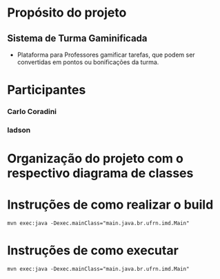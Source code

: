 # Propósito do projeto

## Sistema de Turma Gaminificada

- Plataforma para Professores gamificar tarefas, que podem ser convertidas em pontos ou bonificações da turma.

# Participantes

### Carlo Coradini
### Iadson 


# Organização do projeto com o respectivo diagrama de classes




# Instruções de como realizar o build

````
mvn exec:java -Dexec.mainClass="main.java.br.ufrn.imd.Main"
````

# Instruções de como executar

````
mvn exec:java -Dexec.mainClass="main.java.br.ufrn.imd.Main"
````